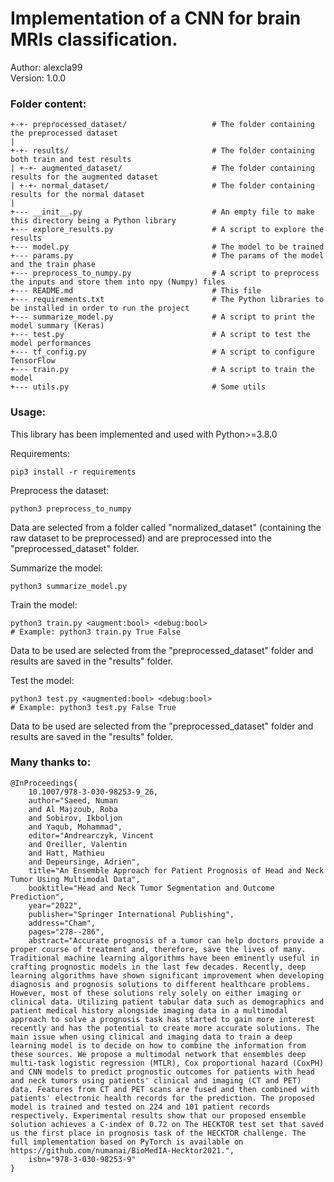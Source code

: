 # Implementation of a CNN for brain MRIs classification.

Author: alexcla99  
Version: 1.0.0

### Folder content:

```
+-+- preprocessed_dataset/                   # The folder containing the preprocessed dataset
|
+-+- results/                                # The folder containing both train and test results
| +-+- augmented_dataset/                    # The folder containing results for the augmented dataset
| +-+- normal_dataset/                       # The folder containing results for the normal dataset
|
+--- __init__.py                             # An empty file to make this directory being a Python library
+--- explore_results.py                      # A script to explore the results
+--- model.py                                # The model to be trained
+--- params.py                               # The params of the model and the train phase
+--- preprocess_to_numpy.py                  # A script to preprocess the inputs and store them into npy (Numpy) files
+--- README.md                               # This file
+--- requirements.txt                        # The Python libraries to be installed in order to run the project
+--- summarize_model.py                      # A script to print the model summary (Keras)
+--- test.py                                 # A script to test the model performances
+--- tf_config.py                            # A script to configure TensorFlow
+--- train.py                                # A script to train the model
+--- utils.py                                # Some utils
```

### Usage:

This library has been implemented and used with Python>=3.8.0

Requirements:
```Shell
pip3 install -r requirements
```

Preprocess the dataset:
```Shell
python3 preprocess_to_numpy
```
Data are selected from a folder called "normalized_dataset" (containing the raw dataset to be preprocessed) and are preprocessed into the "preprocessed_dataset" folder.

Summarize the model:
```Shell
python3 summarize_model.py
```

Train the model:
```Shell
python3 train.py <augment:bool> <debug:bool>
# Example: python3 train.py True False
```
Data to be used are selected from the "preprocessed_dataset" folder and results are saved in the "results" folder.

Test the model:
```Shell
python3 test.py <augmented:bool> <debug:bool>
# Example: python3 test.py False True
```
Data to be used are selected from the "preprocessed_dataset" folder and results are saved in the "results" folder.

### Many thanks to:

```Bib
@InProceedings{
	10.1007/978-3-030-98253-9_26,
	author="Saeed, Numan
	and Al Majzoub, Roba
	and Sobirov, Ikboljon
	and Yaqub, Mohammad",
	editor="Andrearczyk, Vincent
	and Oreiller, Valentin
	and Hatt, Mathieu
	and Depeursinge, Adrien",
	title="An Ensemble Approach for Patient Prognosis of Head and Neck Tumor Using Multimodal Data",
	booktitle="Head and Neck Tumor Segmentation and Outcome Prediction",
	year="2022",
	publisher="Springer International Publishing",
	address="Cham",
	pages="278--286",
	abstract="Accurate prognosis of a tumor can help doctors provide a proper course of treatment and, therefore, save the lives of many. Traditional machine learning algorithms have been eminently useful in crafting prognostic models in the last few decades. Recently, deep learning algorithms have shown significant improvement when developing diagnosis and prognosis solutions to different healthcare problems. However, most of these solutions rely solely on either imaging or clinical data. Utilizing patient tabular data such as demographics and patient medical history alongside imaging data in a multimodal approach to solve a prognosis task has started to gain more interest recently and has the potential to create more accurate solutions. The main issue when using clinical and imaging data to train a deep learning model is to decide on how to combine the information from these sources. We propose a multimodal network that ensembles deep multi-task logistic regression (MTLR), Cox proportional hazard (CoxPH) and CNN models to predict prognostic outcomes for patients with head and neck tumors using patients' clinical and imaging (CT and PET) data. Features from CT and PET scans are fused and then combined with patients' electronic health records for the prediction. The proposed model is trained and tested on 224 and 101 patient records respectively. Experimental results show that our proposed ensemble solution achieves a C-index of 0.72 on The HECKTOR test set that saved us the first place in prognosis task of the HECKTOR challenge. The full implementation based on PyTorch is available on https://github.com/numanai/BioMedIA-Hecktor2021.",
	isbn="978-3-030-98253-9"
}
```
